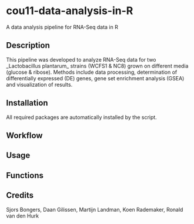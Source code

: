 # cou11-data-analysis-in-R
A data analysis pipeline for RNA-Seq data in R

<h2>Description</h2>
This pipeline was developed to analyze RNA-Seq data for two _Lactobacillus plantarum_ strains (WCFS1 & NC8) grown on different media (glucose & ribose). Methods include data processing, determination of differentially expressed (DE) genes, gene set enrichment analysis (GSEA) and visualization of results.

<h2>Installation</h2>
All required packages are automatically installed by the script.

<h2>Workflow</h2>

<h2>Usage</h2>

<h2>Functions</h2>

<h2>Credits</h2>

Sjors Bongers, Daan Gilissen, Martijn Landman, Koen Rademaker, Ronald van den Hurk

